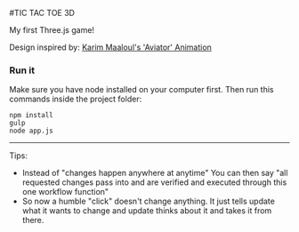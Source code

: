 #TIC TAC TOE 3D

My first Three.js game!

Design inspired by: [Karim Maaloul's 'Aviator' Animation](http://tympanus.net/codrops/2016/04/26/the-aviator-animating-basic-3d-scene-threejs/)


### Run it

Make sure you have node installed on your computer first. Then run this commands inside the project folder:

```
npm install
gulp
node app.js

```


---

Tips:

- Instead of "changes happen anywhere at anytime" You can then say "all requested changes pass into and are verified and executed through this one workflow function"
- So now a humble "click" doesn't change anything. It just tells update what it wants to change and update thinks about it and takes it from there.
